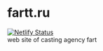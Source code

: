 # fartt.ru

[![Netlify Status](https://api.netlify.com/api/v1/badges/a4fe8271-7807-456e-92a6-3def0fd69bd4/deploy-status)](https://app.netlify.com/sites/fart/deploys)  
web site of casting agency fart
